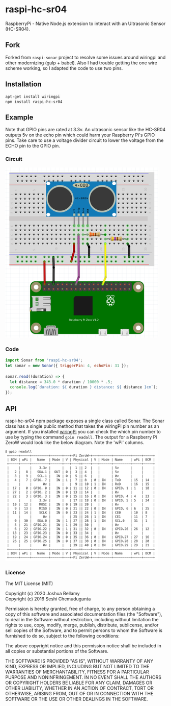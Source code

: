# raspi-hc-sr04

RaspberryPi - Native Node.js extension to interact with an Ultrasonic Sensor (HC-SR04).

## Fork

Forked from `raspi-sonar` project to resolve some issues around wiringpi and other modernizing (gulp + babel).  Also I had trouble getting the one wire scheme working, so I adapted the code to use two pins.

## Installation

```
apt-get install wiringpi
npm install raspi-hc-sr04
```

## Example

Note that GPIO pins are rated at 3.3v. An ultrasonic sensor like the HC-SR04 outputs 5v on the echo pin which could harm your Raspberry Pi's GPIO pins. Take care to use a voltage divider circuit to lower the voltage from the ECHO pin to the GPIO pin.

### Circuit

<img src="https://github.com/smysnk/raspi-hc-sr04/blob/master/docs/sonar-circuit.png" width="480" />

### Code

```javascript
import Sonar from 'raspi-hc-sr04';
let sonar = new Sonar({ triggerPin: 4, echoPin: 31 });

sonar.read((duration) => {
  let distance = 343.0 * duration / 10000 * .5;
  console.log(`duration: ${ duration } distance: ${ distance }cm`);
});
```

## API

raspi-hc-sr04 npm package exposes a single class called Sonar. The Sonar class has a single public method that takes the wiringPi pin number as an argument. If you installed [wiringPi](http://wiringpi.com) you can check the which pin number to use by typing the command `gpio readall`. The output for a Raspberry Pi ZeroW would look like the below diagram. Note the 'wPi' columns.

<img src="https://github.com/smysnk/raspi-hc-sr04/blob/master/docs/gpio-readall.png" width="480" />

### License

The MIT License (MIT)

Copyright (c) 2020 Joshua Bellamy  
Copyright (c) 2016 Seshi Chemudugunta

Permission is hereby granted, free of charge, to any person obtaining a copy of this software and associated documentation files (the "Software"), to deal in the Software without restriction, including without limitation the rights to use, copy, modify, merge, publish, distribute, sublicense, and/or sell copies of the Software, and to permit persons to whom the Software is furnished to do so, subject to the following conditions:

The above copyright notice and this permission notice shall be included in all copies or substantial portions of the Software.

THE SOFTWARE IS PROVIDED "AS IS", WITHOUT WARRANTY OF ANY KIND, EXPRESS OR IMPLIED, INCLUDING BUT NOT LIMITED TO THE WARRANTIES OF MERCHANTABILITY, FITNESS FOR A PARTICULAR PURPOSE AND NONINFRINGEMENT. IN NO EVENT SHALL THE AUTHORS OR COPYRIGHT HOLDERS BE LIABLE FOR ANY CLAIM, DAMAGES OR OTHER LIABILITY, WHETHER IN AN ACTION OF CONTRACT, TORT OR OTHERWISE, ARISING FROM, OUT OF OR IN CONNECTION WITH THE SOFTWARE OR THE USE OR OTHER DEALINGS IN THE SOFTWARE.
